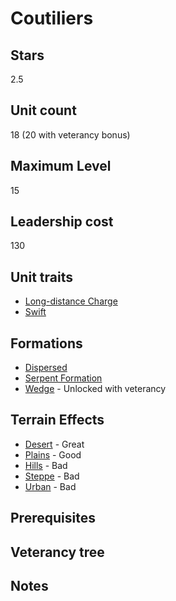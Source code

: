 # Coutiliers

## Stars
2.5

## Unit count
18 (20 with veterancy bonus)

## Maximum Level
15

## Leadership cost
130

## Unit traits
* [Long-distance Charge](../../unit-traits/long-distance-charge.md)
* [Swift](../../unit-traits/swift.md)

## Formations
* [Dispersed](../../formations/dispersed.md)
* [Serpent Formation](../../formations/serpent-formation.md)
* [Wedge](../../formations/wedge.md) - Unlocked with veterancy

## Terrain Effects
* [Desert](../../terrain-effects/desert) - Great
* [Plains](../../terrain-effects/) - Good
* [Hills](../../terrain-effects/) - Bad
* [Steppe](../../terrain-effects/) - Bad
* [Urban](../../terrain-effects/) - Bad

## Prerequisites

## Veterancy tree

## Notes
